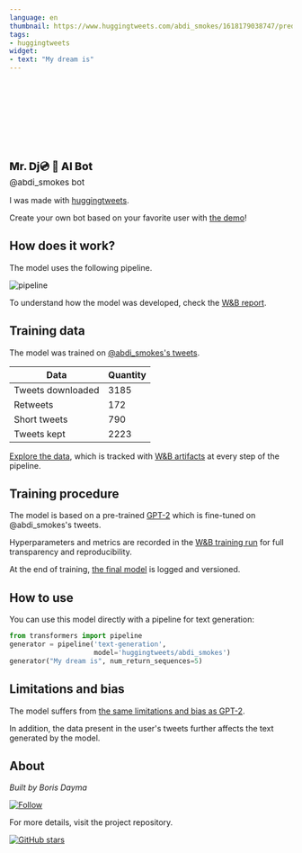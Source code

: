 ```yaml
---
language: en
thumbnail: https://www.huggingtweets.com/abdi_smokes/1618179038747/predictions.png
tags:
- huggingtweets
widget:
- text: "My dream is"
---
```


<div>
<div style="width: 132px; height:132px; border-radius: 50%; background-size: cover; background-image: url('https://pbs.twimg.com/profile_images/1369684058037493763/sSdQ_pIn_400x400.jpg')">
</div>
<div style="margin-top: 8px; font-size: 19px; font-weight: 800">Mr. Dj💿 🤖 AI Bot </div>
<div style="font-size: 15px">@abdi_smokes bot</div>
</div>

I was made with [huggingtweets](https://github.com/borisdayma/huggingtweets).

Create your own bot based on your favorite user with [the demo](https://colab.research.google.com/github/borisdayma/huggingtweets/blob/master/huggingtweets-demo.ipynb)!

## How does it work?

The model uses the following pipeline.

![pipeline](https://github.com/borisdayma/huggingtweets/blob/master/img/pipeline.png?raw=true)

To understand how the model was developed, check the [W&B report](https://wandb.ai/wandb/huggingtweets/reports/HuggingTweets-Train-a-Model-to-Generate-Tweets--VmlldzoxMTY5MjI).

## Training data

The model was trained on [@abdi_smokes's tweets](https://twitter.com/abdi_smokes).

| Data | Quantity |
| --- | --- |
| Tweets downloaded | 3185 |
| Retweets | 172 |
| Short tweets | 790 |
| Tweets kept | 2223 |

[Explore the data](https://wandb.ai/wandb/huggingtweets/runs/33jkx1b1/artifacts), which is tracked with [W&B artifacts](https://docs.wandb.com/artifacts) at every step of the pipeline.

## Training procedure

The model is based on a pre-trained [GPT-2](https://huggingface.co/gpt2) which is fine-tuned on @abdi_smokes's tweets.

Hyperparameters and metrics are recorded in the [W&B training run](https://wandb.ai/wandb/huggingtweets/runs/33g19os5) for full transparency and reproducibility.

At the end of training, [the final model](https://wandb.ai/wandb/huggingtweets/runs/33g19os5/artifacts) is logged and versioned.

## How to use

You can use this model directly with a pipeline for text generation:

```python
from transformers import pipeline
generator = pipeline('text-generation',
                     model='huggingtweets/abdi_smokes')
generator("My dream is", num_return_sequences=5)
```

## Limitations and bias

The model suffers from [the same limitations and bias as GPT-2](https://huggingface.co/gpt2#limitations-and-bias).

In addition, the data present in the user's tweets further affects the text generated by the model.

## About

*Built by Boris Dayma*

[![Follow](https://img.shields.io/twitter/follow/borisdayma?style=social)](https://twitter.com/intent/follow?screen_name=borisdayma)

For more details, visit the project repository.

[![GitHub stars](https://img.shields.io/github/stars/borisdayma/huggingtweets?style=social)](https://github.com/borisdayma/huggingtweets)
